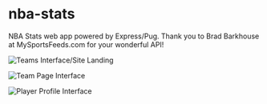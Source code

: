 # nba-stats
NBA Stats web app powered by Express/Pug. Thank you to Brad Barkhouse at MySportsFeeds.com for your wonderful API!

![Teams Interface/Site Landing](https://res.cloudinary.com/munsch-creative/image/upload/v1533234131/allTeams_oslhyw.png "Teams Interface/Site Landing")

![Team Page Interface](https://res.cloudinary.com/munsch-creative/image/upload/v1533234122/celtics_z0az6n.png "Team Page Interface")

![Player Profile Interface](https://res.cloudinary.com/munsch-creative/image/upload/v1533234111/le-greek-freak_xlh96d.png "Player Profile Interface")
